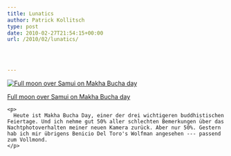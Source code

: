 ```yaml
---
title: Lunatics
author: Patrick Kollitsch
type: post
date: 2010-02-27T21:54:15+00:00
url: /2010/02/lunatics/




---
```

<div class="media image">
  <a href="http://www.flickr.com/photos/schreibblogade/4394147367/" title="Full moon over Samui on Makha Bucha day"><img src="//farm5.static.flickr.com/4031/4394147367_22ba71fded.jpg" alt="Full moon over Samui on Makha Bucha day" /></p> 
  
  <p>
    Full moon over Samui on Makha Bucha day
  </p>
  
  <p>
    </a></div> 
    
    <p>
      Heute ist Makha Bucha Day, einer der drei wichtigeren buddhistischen Feiertage. Und ich nehme gut 50% aller schlechten Bemerkungen über das Nachtphotoverhalten meiner neuen Kamera zurück. Aber nur 50%. Gestern hab ich mir übrigens Benicio Del Toro's Wolfman angesehen --- passend zum Vollmond.
    </p>